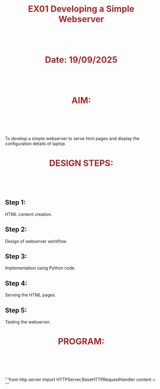 # EX01 Developing a Simple Webserver

# Date: 19/09/2025
# AIM:
To develop a simple webserver to serve html pages and display the configuration details of laptop.

# DESIGN STEPS:
## Step 1:
HTML content creation.

## Step 2:
Design of webserver workflow.

## Step 3:
Implementation using Python code.

## Step 4:
Serving the HTML pages.

## Step 5:
Testing the webserver.

# PROGRAM:
'''from http.server import HTTPServer,BaseHTTPRequestHandler
content = ''' <!DOCTYPE html>
<html lang="en">
<head>
    <meta charset="UTF-8">
    <meta name="viewport" content="width=device-width, initial-scale=1.0">
    <title> TCP/IP PROTOCOL SUITE </title> 
    <style>
   .box {
      border: 2px solid black;
      padding: 15px;
      border-radius: 8px;
      font-weight: bold;
      width: 250px;
      text-align: center;
      width: 350px;
      height: 150px;
    }
    h1{
        text-align: center;
        color: brown;
        margin-bottom: 100px;
    }
    .row{
        display: flex;
        gap: 50px;
        align-items: center;
        margin-top: 30px;
        justify-content: center;
    }
     .application { background: #90caf9; }
     .transport   { background: #f8bbd0; }
     .internet    { background: #90caf9; }
     .network     { background: #f8bbd0; }

     body{
         font-family: Arial;
         text-align: center;
         background-color: beige;
         font-size: x-large;
     }
    
    

    

    </style>
</head>
<body>
    <h1>TCP/IP Network Model</h1>

  <!-- Row 1 -->
  <div class="row">
    <div class="box application">Layer 04<br>Application Layer</div>
    <div class="box application">HTTP, RDP, DHCP, DNS, X Windows, Telnet,<br>SMTP, SSH, TFTP, SNMP, FTP</div>
  </div>

  <!-- Row 2 -->
  <div class="row">
    <div class="box transport">Layer 03<br>Transport Layer</div>
    <div class="box transport">TCP, UDP</div>
  </div>

  <!-- Row 3 -->
  <div class="row">
    <div class="box internet">Layer 02<br>Internet Layer</div>
    <div class="box internet">ICMP, IGMP, ARP, IPv4/IPv6</div>
  </div>

  <!-- Row 4 -->
  <div class="row">
    <div class="box network">Layer 01<br>Network Access Layer</div>
    <div class="box network">Ethernet, FDDI, X.25, Frame Relay, Token Ring</div>
  </div>
 </body>
 </html>'''
class MyServer(BaseHTTPRequestHandler):
    def do_GET(self):
        print("Get request received...")
        self.send_response(200)
        self.send_header("content-type","text/html")
        self.end_headers()
        self.wfile.write(content.encode())
print("This is my webserver")
server_address =('',8000)
httpd = HTTPServer(server_address,MyServer)
httpd.serve_forever()
'''
# OUTPUT:

 ![alt text](2025-09-19(3).png)
 ![alt text](2025-09-19.png)
     
# RESULT:
The program for implementing simple webserver is executed successfully.
